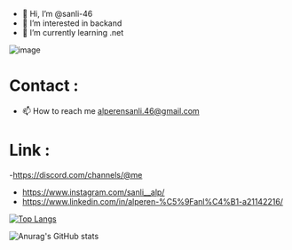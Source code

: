 - 👋 Hi, I’m @sanli-46
- 👀 I’m interested in backand    
- 🌱 I’m currently learning .net



![image](https://user-images.githubusercontent.com/81872331/208265681-bcb4d29a-f859-4a9e-b6bd-0e0e99dcd37a.png)


# Contact :
- 📫 How to reach me alperensanli.46@gmail.com

# Link :
-https://discord.com/channels/@me
- https://www.instagram.com/sanli__alp/
- https://www.linkedin.com/in/alperen-%C5%9Fanl%C4%B1-a21142216/


[![Top Langs](https://github-readme-stats.vercel.app/api/top-langs/?username=sanli-46&layout=compact)](https://github.com/sanli-46/github-readme-stats)


![Anurag's GitHub stats](https://github-readme-stats.vercel.app/api?username=sanli-46&show_icons=true&theme=tokyonight)
<!---
sanli-46/sanli-46 is a ✨ special ✨ repository because its `README.md` (this file) appears on your GitHub profile.
You can click the Preview link to take a look at your changes.
--->
